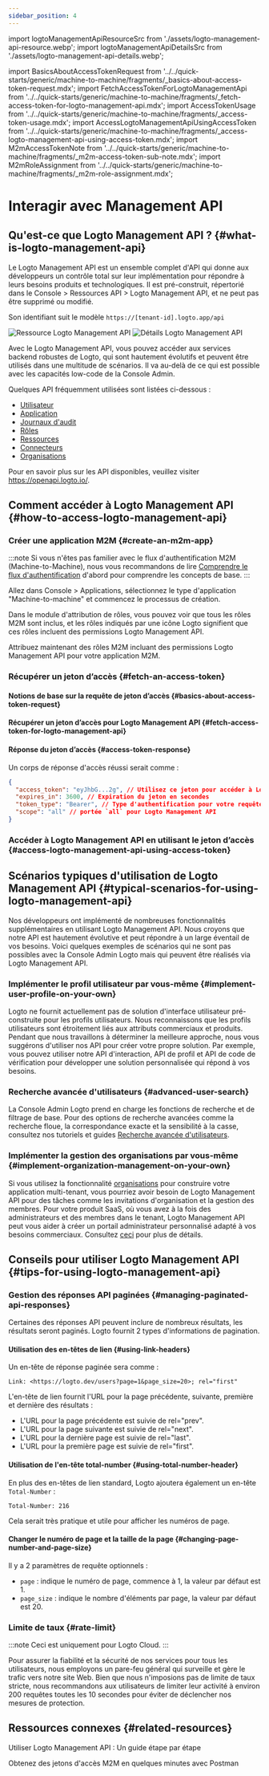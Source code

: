 ```yaml
---
sidebar_position: 4
---
```


import logtoManagementApiResourceSrc from './assets/logto-management-api-resource.webp';
import logtoManagementApiDetailsSrc from './assets/logto-management-api-details.webp';

import BasicsAboutAccessTokenRequest from '../../quick-starts/generic/machine-to-machine/fragments/\_basics-about-access-token-request.mdx';
import FetchAccessTokenForLogtoManagementApi from '../../quick-starts/generic/machine-to-machine/fragments/\_fetch-access-token-for-logto-management-api.mdx';
import AccessTokenUsage from '../../quick-starts/generic/machine-to-machine/fragments/\_access-token-usage.mdx';
import AccessLogtoManagementApiUsingAccessToken from '../../quick-starts/generic/machine-to-machine/fragments/\_access-logto-management-api-using-access-token.mdx';
import M2mAccessTokenNote from '../../quick-starts/generic/machine-to-machine/fragments/\_m2m-access-token-sub-note.mdx';
import M2mRoleAssignment from '../../quick-starts/generic/machine-to-machine/fragments/\_m2m-role-assignment.mdx';

# Interagir avec Management API

## Qu'est-ce que Logto Management API ? {#what-is-logto-management-api}

Le Logto Management API est un ensemble complet d'API qui donne aux développeurs un contrôle total sur leur implémentation pour répondre à leurs besoins produits et technologiques. Il est pré-construit, répertorié dans le <CloudLink to="/api-resources">Console > Ressources API > Logto Management API</CloudLink>, et ne peut pas être supprimé ou modifié.

Son identifiant suit le modèle `https://[tenant-id].logto.app/api`

<img alt="Ressource Logto Management API" src={logtoManagementApiResourceSrc} />

<img alt="Détails Logto Management API" src={logtoManagementApiDetailsSrc} />

Avec le Logto Management API, vous pouvez accéder aux services backend robustes de Logto, qui sont hautement évolutifs et peuvent être utilisés dans une multitude de scénarios. Il va au-delà de ce qui est possible avec les capacités low-code de la Console Admin.

Quelques API fréquemment utilisées sont listées ci-dessous :

- [Utilisateur](https://openapi.logto.io/operation/operation-getuser)
- [Application](https://openapi.logto.io/operation/operation-listapplications)
- [Journaux d'audit](https://openapi.logto.io/operation/operation-listlogs)
- [Rôles](https://openapi.logto.io/operation/operation-listroles)
- [Ressources](https://openapi.logto.io/operation/operation-listresources)
- [Connecteurs](https://openapi.logto.io/operation/operation-listconnectors)
- [Organisations](https://openapi.logto.io/operation/operation-listorganizations)

Pour en savoir plus sur les API disponibles, veuillez visiter https://openapi.logto.io/.

## Comment accéder à Logto Management API {#how-to-access-logto-management-api}

### Créer une application M2M {#create-an-m2m-app}

:::note
Si vous n'êtes pas familier avec le flux d'authentification M2M (Machine-to-Machine), nous vous recommandons de lire [Comprendre le flux d'authentification](/integrate-logto/integrate-logto-into-your-application/understand-authentication-flow/#machine-to-machine-authentication-flow) d'abord pour comprendre les concepts de base.
:::

Allez dans <CloudLink to="/applications">Console > Applications</CloudLink>, sélectionnez le type d'application "Machine-to-machine" et commencez le processus de création.

<M2mRoleAssignment />

Dans le module d'attribution de rôles, vous pouvez voir que tous les rôles M2M sont inclus, et les rôles indiqués par une icône Logto signifient que ces rôles incluent des permissions Logto Management API.

Attribuez maintenant des rôles M2M incluant des permissions Logto Management API pour votre application M2M.

### Récupérer un jeton d’accès {#fetch-an-access-token}

#### Notions de base sur la requête de jeton d’accès {#basics-about-access-token-request}

<BasicsAboutAccessTokenRequest />

#### Récupérer un jeton d’accès pour Logto Management API {#fetch-access-token-for-logto-management-api}

<FetchAccessTokenForLogtoManagementApi />

#### Réponse du jeton d’accès {#access-token-response}

Un corps de réponse d'accès réussi serait comme :

```json
{
  "access_token": "eyJhbG...2g", // Utilisez ce jeton pour accéder à Logto Management API
  "expires_in": 3600, // Expiration du jeton en secondes
  "token_type": "Bearer", // Type d'authentification pour votre requête lors de l'utilisation du jeton d'accès
  "scope": "all" // portée `all` pour Logto Management API
}
```

<M2mAccessTokenNote />

### Accéder à Logto Management API en utilisant le jeton d’accès {#access-logto-management-api-using-access-token}

<AccessTokenUsage />

<AccessLogtoManagementApiUsingAccessToken />

## Scénarios typiques d'utilisation de Logto Management API {#typical-scenarios-for-using-logto-management-api}

Nos développeurs ont implémenté de nombreuses fonctionnalités supplémentaires en utilisant Logto Management API. Nous croyons que notre API est hautement évolutive et peut répondre à un large éventail de vos besoins. Voici quelques exemples de scénarios qui ne sont pas possibles avec la Console Admin Logto mais qui peuvent être réalisés via Logto Management API.

### Implémenter le profil utilisateur par vous-même {#implement-user-profile-on-your-own}

Logto ne fournit actuellement pas de solution d'interface utilisateur pré-construite pour les profils utilisateurs. Nous reconnaissons que les profils utilisateurs sont étroitement liés aux attributs commerciaux et produits. Pendant que nous travaillons à déterminer la meilleure approche, nous vous suggérons d'utiliser nos API pour créer votre propre solution. Par exemple, vous pouvez utiliser notre API d'interaction, API de profil et API de code de vérification pour développer une solution personnalisée qui répond à vos besoins.

### Recherche avancée d'utilisateurs {#advanced-user-search}

La Console Admin Logto prend en charge les fonctions de recherche et de filtrage de base. Pour des options de recherche avancées comme la recherche floue, la correspondance exacte et la sensibilité à la casse, consultez nos tutoriels et guides [Recherche avancée d'utilisateurs](/user-management/advanced-user-search).

### Implémenter la gestion des organisations par vous-même {#implement-organization-management-on-your-own}

Si vous utilisez la fonctionnalité [organisations](/organizations) pour construire votre application multi-tenant, vous pourriez avoir besoin de Logto Management API pour des tâches comme les invitations d'organisation et la gestion des membres. Pour votre produit SaaS, où vous avez à la fois des administrateurs et des membres dans le tenant, Logto Management API peut vous aider à créer un portail administrateur personnalisé adapté à vos besoins commerciaux. Consultez [ceci](/end-user-flows/organization-experience/) pour plus de détails.

## Conseils pour utiliser Logto Management API {#tips-for-using-logto-management-api}

### Gestion des réponses API paginées {#managing-paginated-api-responses}

Certaines des réponses API peuvent inclure de nombreux résultats, les résultats seront paginés. Logto fournit 2 types d'informations de pagination.

#### Utilisation des en-têtes de lien {#using-link-headers}

Un en-tête de réponse paginée sera comme :

```
Link: <https://logto.dev/users?page=1&page_size=20>; rel="first"
```

L'en-tête de lien fournit l'URL pour la page précédente, suivante, première et dernière des résultats :

- L'URL pour la page précédente est suivie de rel="prev".
- L'URL pour la page suivante est suivie de rel="next".
- L'URL pour la dernière page est suivie de rel="last".
- L'URL pour la première page est suivie de rel="first".

#### Utilisation de l'en-tête total-number {#using-total-number-header}

En plus des en-têtes de lien standard, Logto ajoutera également un en-tête `Total-Number` :

```
Total-Number: 216
```

Cela serait très pratique et utile pour afficher les numéros de page.

#### Changer le numéro de page et la taille de la page {#changing-page-number-and-page-size}

Il y a 2 paramètres de requête optionnels :

- `page` : indique le numéro de page, commence à 1, la valeur par défaut est 1.
- `page_size` : indique le nombre d'éléments par page, la valeur par défaut est 20.

### Limite de taux {#rate-limit}

:::note
Ceci est uniquement pour Logto Cloud.
:::

Pour assurer la fiabilité et la sécurité de nos services pour tous les utilisateurs, nous employons un pare-feu général qui surveille et gère le trafic vers notre site Web. Bien que nous n'imposions pas de limite de taux stricte, nous recommandons aux utilisateurs de limiter leur activité à environ 200 requêtes toutes les 10 secondes pour éviter de déclencher nos mesures de protection.

## Ressources connexes {#related-resources}

<Url href="https://blog.logto.io/management-api">
  Utiliser Logto Management API : Un guide étape par étape
</Url>

<Url href="https://blog.logto.io/use-postman-to-obtain-m2m-access-token">Obtenez des jetons d'accès M2M en quelques minutes avec Postman</Url>
